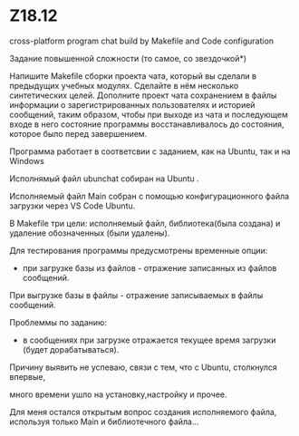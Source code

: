 # Z18.12
cross-platform program chat build by Makefile and Code configuration

Задание повышенной сложности (то самое, со звездочкой*)

Напишите Makefile сборки проекта чата, который вы сделали в предыдущих учебных модулях. 
Сделайте в нём несколько синтетических целей.
Дополните проект чата сохранением в файлы информации о зарегистрированных пользователях 
и историей сообщений, таким образом, чтобы при выходе из чата и последующем входе в него
 состояние программы восстанавливалось до состояния, которое было перед завершением.
 
Программа работает в соответсвии с заданием, как на Ubuntu, так и на Windows

Исполнямый файл ubunchat собиран на Ubuntu . 

Исполняемый файл Main собран с помощью конфигурационного файла загрузки через VS Code Ubuntu.

В Makefile три цели: исполняемый файл, библиотека(была создана) и удаление обозначенных (были удалены).

Для тестирования программы предусмотрены временные опции:

- при загрузке базы из файлов - отражение записанных из файлов сообщений.

При выгрузке базы в файлы  - отражение записываемых в файлы сообщений. 

Проблеммы по заданию:

- в сообщениях при загрузке отражается текущее время загрузки (будет дорабатываться).

Причину выявить не успеваю, связи с тем, что с Ubuntu, столкнулся впервые, 

много времени ушло на установку,настройку и прочее.

Для меня остался открытым вопрос создания исполняемого файла, используя только Main и библиотечного файла...

